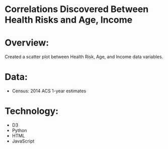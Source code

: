 # Correlations Discovered Between Health Risks and Age, Income

# Overview:
 Created a scatter plot between Health Risk, Age, and Income data variables.

# Data:
* Census: 2014 ACS 1-year estimates 

# Technology:
* D3
* Python  
* HTML
* JavaScript 